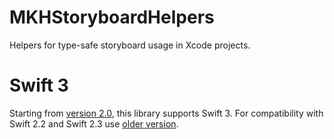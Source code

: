 # MKHStoryboardHelpers
Helpers for type-safe storyboard usage in Xcode projects.

# Swift 3

Starting from [version 2.0](https://github.com/maximkhatskevich/MKHStoryboardHelpers/releases/tag/2.0.0), this library supports Swift 3. For compatibility with Swift 2.2 and Swift 2.3 use [older version](https://github.com/maximkhatskevich/MKHStoryboardHelpers/releases/tag/1.0.0).